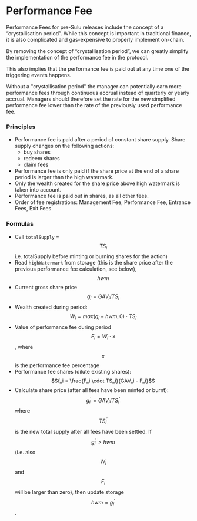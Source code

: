 # Performance Fee

Performance Fees for pre-Sulu releases include the concept of a “crystallisation period”. While this concept is important in traditional finance, it is also complicated and gas-expensive to properly implement on-chain.

By removing the concept of “crystallisation period”, we can greatly simplify the implementation of the performance fee in the protocol.

This also implies that the performance fee is paid out at any time one of the triggering events happens.&#x20;

Without a "crystallisation period" the manager can potentially earn more performance fees through continuous accrual instead of quarterly or yearly accrual. Managers should therefore set the rate for the new simplified performance fee lower than the rate of the previously used performance fee.

### Principles

* Performance fee is paid after a period of constant share supply. Share supply changes on the following actions:
  * buy shares
  * redeem shares
  * claim fees
* Performance fee is only paid if the share price at the end of a share period is larger than the high watermark.
* Only the wealth created for the share price above high watermark is taken into account.
* Performance fee is paid out in shares, as all other fees.
* Order of fee registrations: Management Fee, Performance Fee, Entrance Fees, Exit Fees

### Formulas

* Call `totalSupply` = $$TS_i$$ i.e. totalSupply before minting or burning shares for the action)
* Read `highWatermark` from storage (this is the share price after the previous performance fee calculation, see below), $$hwm$$
* Current gross share price $$g_i = GAV_i / TS_i$$
* Wealth created during period: $$W_i = max(g_i - hwm, 0) \cdot TS_i$$
* Value of performance fee during period $$F_i = W_i \cdot x%$$, where $$x$$is the performance fee percentage
* Performance fee shares (dilute existing shares): $$f_i = \frac{F_i \cdot TS_i}{GAV_i - F_i}$$
* Calculate share price (after all fees have been minted or burnt): $$g_i^\prime = GAV_i / TS_i^\prime$$ where $$TS^\prime_i$$ is the new total supply after all fees have been settled. If $$g^\prime_i > hwm$$ (i.e. also $$W_i$$ and $$F_i$$ will be larger than zero), then update storage $$hwm = g^\prime_i$$.
